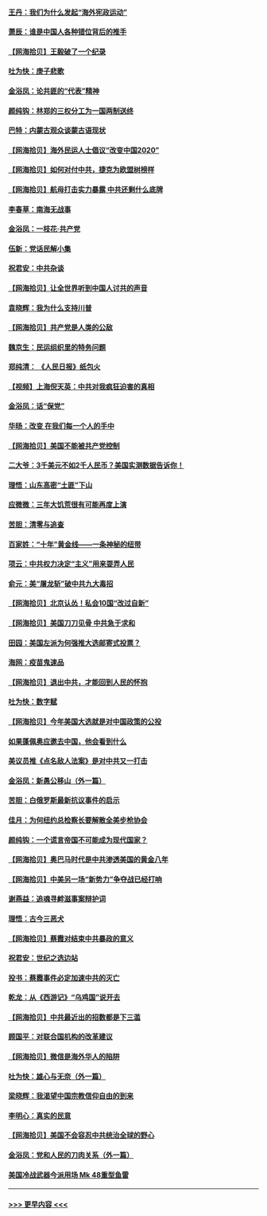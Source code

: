 #### [王丹：我们为什么发起“海外宪政运动”](../pages/nsc993/n12380286.md?t=09051702) 
#### [萧辰：谁是中国人各种错位背后的推手](../pages/nsc993/n12379800.md?t=09051702) 
#### [【网海拾贝】王毅破了一个纪录](../pages/nsc993/n12379251.md?t=09051702) 
#### [吐为快：庚子悲歌](../pages/nsc993/n12378821.md?t=09051702) 
#### [金浴凤：论共匪的“代表”精神](../pages/nsc993/n12377546.md?t=09051702) 
#### [颜纯钩：林郑的三权分工为一国两制送终](../pages/nsc993/n12377306.md?t=09051702) 
#### [巴特：内蒙古观众谈蒙古语现状](../pages/nsc993/n12376923.md?t=09051702) 
#### [【网海拾贝】海外民运人士倡议“改变中国2020”](../pages/nsc993/n12376682.md?t=09051702) 
#### [【网海拾贝】如何对付中共，捷克为欧盟树榜样](../pages/nsc993/n12374209.md?t=09051702) 
#### [【网海拾贝】航母打击实力暴露 中共还剩什么底牌](../pages/nsc993/n12371825.md?t=09051702) 
#### [李春草：南海无战事](../pages/nsc993/n12371159.md?t=09051702) 
#### [金浴凤：一枝花·共产党](../pages/nsc993/n12368757.md?t=09051702) 
#### [伍新：党话民解小集](../pages/nsc993/n12366907.md?t=09051702) 
#### [祝君安：中共杂谈](../pages/nsc993/n12366076.md?t=09051702) 
#### [【网海拾贝】让全世界听到中国人讨共的声音](../pages/nsc993/n12365569.md?t=09051702) 
#### [袁晓辉：我为什么支持川普](../pages/nsc993/n12362670.md?t=09051702) 
#### [【网海拾贝】共产党是人类的公敌](../pages/nsc993/n12363182.md?t=09051702) 
#### [魏京生：民运组织里的特务问题](../pages/nsc993/n12363010.md?t=09051702) 
#### [郑纯清： 《人民日报》纸包火](../pages/nsc993/n12362706.md?t=09051702) 
#### [【视频】上海倪天英：中共对我疯狂迫害的真相](../pages/nsc993/n12356341.md?t=09051702) 
#### [金浴凤：话“保党”](../pages/nsc993/n12361867.md?t=09051702) 
#### [华旸：改变 在我们每一个人的手中](../pages/nsc993/n12361774.md?t=09051702) 
#### [【网海拾贝】美国不能被共产党控制](../pages/nsc993/n12360271.md?t=09051702) 
#### [二大爷：3千美元不如2千人民币？美国实测数据告诉你！](../pages/nsc993/n12358563.md?t=09051702) 
#### [理悟：山东高密“土匪”下山](../pages/nsc993/n12358535.md?t=09051702) 
#### [应微微：三年大饥荒很有可能再度上演](../pages/nsc993/n12358523.md?t=09051702) 
#### [苦胆：清零与追查](../pages/nsc993/n12358501.md?t=09051702) 
#### [百家姓：“十年”黄金线——一条神秘的纽带](../pages/nsc993/n12358319.md?t=09051702) 
#### [项云：中共权力决定“主义”用来耍弄人民](../pages/nsc993/n12358172.md?t=09051702) 
#### [俞元：美“屠龙斩”破中共九大毒招](../pages/nsc993/n12357822.md?t=09051702) 
#### [【网海拾贝】北京认怂！私会10国“改过自新”](../pages/nsc993/n12357784.md?t=09051702) 
#### [【网海拾贝】美国刀刀见骨 中共急于求和](../pages/nsc993/n12355511.md?t=09051702) 
#### [田园：美国左派为何强推大选邮寄式投票？](../pages/nsc993/n12352963.md?t=09051702) 
#### [海网：疫苗鬼速品](../pages/nsc993/n12354438.md?t=09051702) 
#### [【网海拾贝】退出中共，才能回到人民的怀抱](../pages/nsc993/n12352634.md?t=09051702) 
#### [吐为快：数字赋](../pages/nsc993/n12352317.md?t=09051702) 
#### [【网海拾贝】今年美国大选就是对中国政策的公投](../pages/nsc993/n12350973.md?t=09051702) 
#### [如果蓬佩奥应邀去中国，他会看到什么](../pages/nsc993/n12350945.md?t=09051702) 
#### [美议员推《点名敌人法案》是对中共又一打击](../pages/nsc993/n12350765.md?t=09051702) 
#### [金浴凤：新愚公移山（外一篇）](../pages/nsc993/n12350253.md?t=09051702) 
#### [苦胆：白俄罗斯最新抗议事件的启示](../pages/nsc993/n12349989.md?t=09051702) 
#### [佳月：为何纽约总检察长要解散全美步枪协会](../pages/nsc993/n12349939.md?t=09051702) 
#### [颜纯钩：一个谎言帝国不可能成为现代国家？](../pages/nsc993/n12349898.md?t=09051702) 
#### [【网海拾贝】奥巴马时代是中共渗透美国的黄金八年](../pages/nsc993/n12349284.md?t=09051702) 
#### [【网海拾贝】中美另一场“新势力”争夺战已经打响](../pages/nsc993/n12346998.md?t=09051702) 
#### [谢燕益：追魂寻衅滋事案辩护词](../pages/nsc993/n12346892.md?t=09051702) 
#### [理悟：古今三恶犬](../pages/nsc993/n12345190.md?t=09051702) 
#### [【网海拾贝】蔡霞对结束中共暴政的意义](../pages/nsc993/n12344263.md?t=09051702) 
#### [祝君安：世纪之选边站](../pages/nsc993/n12342382.md?t=09051702) 
#### [投书：蔡霞事件必定加速中共的灭亡](../pages/nsc993/n12341881.md?t=09051702) 
#### [乾龙：从《西游记》“乌鸡国”说开去](../pages/nsc993/n12341690.md?t=09051702) 
#### [【网海拾贝】中共最近出的招数都是下三滥](../pages/nsc993/n12341593.md?t=09051702) 
#### [顾国平：对联合国机构的改革建议](../pages/nsc993/n12339928.md?t=09051702) 
#### [【网海拾贝】微信是海外华人的陷阱](../pages/nsc993/n12338868.md?t=09051702) 
#### [吐为快：雄心与无奈（外一篇）](../pages/nsc993/n12338132.md?t=09051702) 
#### [梁晓辉：我渴望中国宗教信仰自由的到来](../pages/nsc993/n12336657.md?t=09051702) 
#### [李明心：真实的民意](../pages/nsc993/n12336089.md?t=09051702) 
#### [【网海拾贝】美国不会容忍中共统治全球的野心](../pages/nsc993/n12336063.md?t=09051702) 
#### [金浴凤：党和人民的刀肉关系（外一篇）](../pages/nsc993/n12335834.md?t=09051702) 
#### [美国冷战武器今派用场 Mk 48重型鱼雷](../pages/nsc993/n12335354.md?t=09051702) 

----
#### [ >>> 更早内容 <<< ](../indexes/nsc993-earlier.md)
